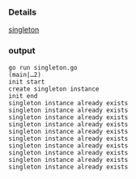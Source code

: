 
### Details

[singleton](https://refactoringguru.cn/design-patterns/singleton)
### output

```
go run singleton.go                                                 (main|…2)
init start
create singleton instance
init end
singleton instance already exists
singleton instance already exists
singleton instance already exists
singleton instance already exists
singleton instance already exists
singleton instance already exists
singleton instance already exists
singleton instance already exists
singleton instance already exists
singleton instance already exists
```